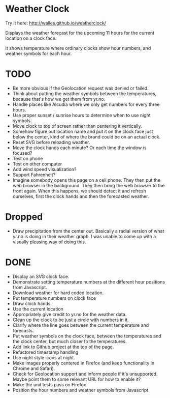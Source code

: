 # Weather Clock
Try it here: <http://walles.github.io/weatherclock/>

Displays the weather forecast for the upcoming 11 hours for the current
location on a clock face.

It shows temperature where ordinary clocks show hour numbers, and weather
symbols for each hour.

# TODO
* Be more obvious if the Geolocation request was denied or failed.
* Think about putting the weather symbols between the temperatures, because
  that's how we get them from yr.no.
* Handle places like Alcudia where we only get numbers for every three hours.
* Use proper sunset / sunrise hours to determine when to use night symbols.
* Move clock to top of screen rather than centering it vertically.
* Somehow figure out location name and put it on the clock face just below the
center, kind of where the brand could be on an actual clock.
* Reset SVG before reloading weather.
* Move the clock hands each minute? Or each time the window is focused?
* Test on phone
* Test on other computer
* Add wind speed visualization?
* Support Fahrenheit?
* Imagine somebody opens this page on a cell phone. They then put the web
  browser in the background. They then bring the web browser to the front again.
  When this happens, we should detect it and refresh ourselves, first the clock
  hands and then the forecasted weather.

# Dropped
* Draw precipitation from the center out. Basically a radial version of what
yr.no is doing in their weather graph. I was unable to come up with a visually
pleasing way of doing this.

# DONE
* Display an SVG clock face.
* Demonstrate setting temperature numbers at the different hour positions from Javascript.
* Download weather for hard coded location.
* Put temperature numbers on clock face
* Draw clock hands
* Use the current location
* Appropriately give credit to yr.no for the weather data.
* Clean up the clock to be just a circle with numbers in it.
* Clarify where the line goes between the current temperature and forecasts.
* Put weather symbols on the clock face, between the temperatures and the clock
center, but much closer to the temperatures.
* Add link to Github project at the top of the page.
* Refactored timestamp handling
* Use night style icons at night.
* Make images properly centered in Firefox (and keep functionality in Chrome and
Safari).
* Check for Geolocation support and inform people if it's unsupported. Maybe
point them to some relevant URL for how to enable it?
* Make the unit tests pass on Firefox
* Position the hour numbers and weather symbols from Javascript
